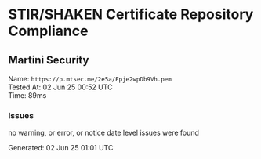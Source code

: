 # STIR/SHAKEN Certificate Repository Compliance

## Martini Security

Name: `https://p.mtsec.me/2e5a/Fpje2wpDb9Vh.pem`\
Tested At: 02 Jun 25 00:52 UTC\
Time: 89ms

### Issues

no warning, or error, or notice date level issues were found

Generated: 02 Jun 25 01:01 UTC